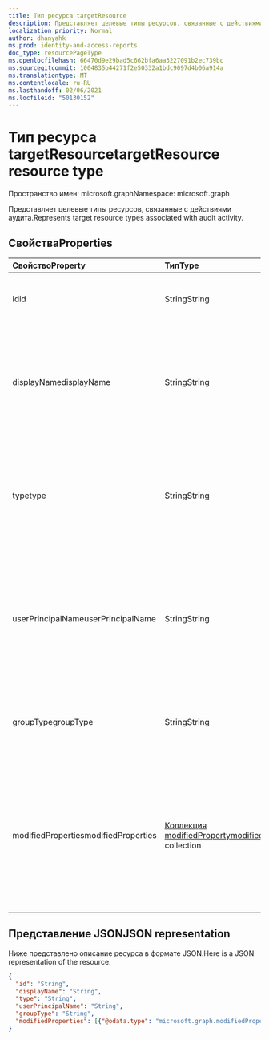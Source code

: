 ```yaml
---
title: Тип ресурса targetResource
description: Представляет целевые типы ресурсов, связанные с действиями аудита.
localization_priority: Normal
author: dhanyahk
ms.prod: identity-and-access-reports
doc_type: resourcePageType
ms.openlocfilehash: 66470d9e29bad5c662bfa6aa3227091b2ec739bc
ms.sourcegitcommit: 1004835b44271f2e50332a1bdc9097d4b06a914a
ms.translationtype: MT
ms.contentlocale: ru-RU
ms.lasthandoff: 02/06/2021
ms.locfileid: "50130152"
---
```

# <a name="targetresource-resource-type"></a><span data-ttu-id="b5cb1-103">Тип ресурса targetResource</span><span class="sxs-lookup"><span data-stu-id="b5cb1-103">targetResource resource type</span></span>

<span data-ttu-id="b5cb1-104">Пространство имен: microsoft.graph</span><span class="sxs-lookup"><span data-stu-id="b5cb1-104">Namespace: microsoft.graph</span></span>

<span data-ttu-id="b5cb1-105">Представляет целевые типы ресурсов, связанные с действиями аудита.</span><span class="sxs-lookup"><span data-stu-id="b5cb1-105">Represents target resource types associated with audit activity.</span></span> 

## <a name="properties"></a><span data-ttu-id="b5cb1-106">Свойства</span><span class="sxs-lookup"><span data-stu-id="b5cb1-106">Properties</span></span>

| <span data-ttu-id="b5cb1-107">Свойство</span><span class="sxs-lookup"><span data-stu-id="b5cb1-107">Property</span></span>     | <span data-ttu-id="b5cb1-108">Тип</span><span class="sxs-lookup"><span data-stu-id="b5cb1-108">Type</span></span>   |<span data-ttu-id="b5cb1-109">Описание</span><span class="sxs-lookup"><span data-stu-id="b5cb1-109">Description</span></span>|
|:---------------|:--------|:----------|
|<span data-ttu-id="b5cb1-110">id</span><span class="sxs-lookup"><span data-stu-id="b5cb1-110">id</span></span>|<span data-ttu-id="b5cb1-111">String</span><span class="sxs-lookup"><span data-stu-id="b5cb1-111">String</span></span>|<span data-ttu-id="b5cb1-112">Указывает уникальный ИД ресурса.</span><span class="sxs-lookup"><span data-stu-id="b5cb1-112">Indicates the unique ID of the resource.</span></span>|
|<span data-ttu-id="b5cb1-113">displayName</span><span class="sxs-lookup"><span data-stu-id="b5cb1-113">displayName</span></span>|<span data-ttu-id="b5cb1-114">String</span><span class="sxs-lookup"><span data-stu-id="b5cb1-114">String</span></span>|<span data-ttu-id="b5cb1-115">Указывает видимое имя, определенное для ресурса.</span><span class="sxs-lookup"><span data-stu-id="b5cb1-115">Indicates the visible name defined for the resource.</span></span> <span data-ttu-id="b5cb1-116">Обычно указывается, когда создается ресурс.</span><span class="sxs-lookup"><span data-stu-id="b5cb1-116">Typically specified when the resource is created.</span></span>|
|<span data-ttu-id="b5cb1-117">type</span><span class="sxs-lookup"><span data-stu-id="b5cb1-117">type</span></span>|<span data-ttu-id="b5cb1-118">String</span><span class="sxs-lookup"><span data-stu-id="b5cb1-118">String</span></span>|<span data-ttu-id="b5cb1-119">Описывает тип ресурса.</span><span class="sxs-lookup"><span data-stu-id="b5cb1-119">Describes the resource type.</span></span>  <span data-ttu-id="b5cb1-120">Примеры значений: `Application` , `Group` , и `ServicePrincipal` `User` .</span><span class="sxs-lookup"><span data-stu-id="b5cb1-120">Example values include `Application`, `Group`, `ServicePrincipal`, and `User`.</span></span>|
|<span data-ttu-id="b5cb1-121">userPrincipalName</span><span class="sxs-lookup"><span data-stu-id="b5cb1-121">userPrincipalName</span></span>|<span data-ttu-id="b5cb1-122">String</span><span class="sxs-lookup"><span data-stu-id="b5cb1-122">String</span></span>|<span data-ttu-id="b5cb1-123">Если **за** установлен тип, это включает имя пользователя, инициа которого было инициировано действие; для `User` других `null` типов.</span><span class="sxs-lookup"><span data-stu-id="b5cb1-123">When **type** is set to `User`, this includes the user name that initiated the action; `null` for other types.</span></span>|
|<span data-ttu-id="b5cb1-124">groupType</span><span class="sxs-lookup"><span data-stu-id="b5cb1-124">groupType</span></span>|<span data-ttu-id="b5cb1-125">String</span><span class="sxs-lookup"><span data-stu-id="b5cb1-125">String</span></span>|<span data-ttu-id="b5cb1-126">Если **за** установлен `Group` тип, это указывает на тип группы.</span><span class="sxs-lookup"><span data-stu-id="b5cb1-126">When **type** is set to `Group`, this indicates the group type.</span></span>|
|<span data-ttu-id="b5cb1-127">modifiedProperties</span><span class="sxs-lookup"><span data-stu-id="b5cb1-127">modifiedProperties</span></span>|<span data-ttu-id="b5cb1-128">[Коллекция modifiedProperty](modifiedproperty.md)</span><span class="sxs-lookup"><span data-stu-id="b5cb1-128">[modifiedProperty](modifiedproperty.md) collection</span></span>|<span data-ttu-id="b5cb1-129">Указывает имя, старое значение и новое значение каждого из измененных атрибутов.</span><span class="sxs-lookup"><span data-stu-id="b5cb1-129">Indicates name, old value and new value of each attribute that changed.</span></span> <span data-ttu-id="b5cb1-130">Значения свойств зависят от типа **операции.**</span><span class="sxs-lookup"><span data-stu-id="b5cb1-130">Property values depend on the operation **type**.</span></span>|

## <a name="json-representation"></a><span data-ttu-id="b5cb1-131">Представление JSON</span><span class="sxs-lookup"><span data-stu-id="b5cb1-131">JSON representation</span></span>

<span data-ttu-id="b5cb1-132">Ниже представлено описание ресурса в формате JSON.</span><span class="sxs-lookup"><span data-stu-id="b5cb1-132">Here is a JSON representation of the resource.</span></span>

<!-- {
  "blockType": "resource",
  "optionalProperties": [

  ],
  "@odata.type": "microsoft.graph.targetResource"
}-->

```json
{
  "id": "String",
  "displayName": "String",
  "type": "String",
  "userPrincipalName": "String",
  "groupType": "String",
  "modifiedProperties": [{"@odata.type": "microsoft.graph.modifiedProperty"}]
}
```


<!-- uuid: 8fcb5dbc-d5aa-4681-8e31-b001d5168d79
2015-10-25 14:57:30 UTC -->
<!-- {
  "type": "#page.annotation",
  "description": "targetResource resource",
  "keywords": "",
  "section": "documentation",
  "tocPath": ""
}-->

